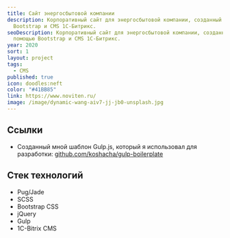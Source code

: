 ```yaml
---
title: Сайт энергосбытовой компании
description: Корпоративный сайт для энергосбытовой компании, созданный с помощью
  Bootstrap и CMS 1С-Битрикс.
seoDescription: Корпоративный сайт для энергосбытовой компании, созданный с
  помощью Bootstrap и CMS 1С-Битрикс.
year: 2020
sort: 1
layout: project
tags:
  - CMS
published: true
icon: doodles:neft
color: "#41BB85"
link: https://www.noviten.ru/
image: /image/dynamic-wang-aiv7-jj-jb0-unsplash.jpg
---
```


## Ссылки

- Созданный мной шаблон Gulp.js, который я использовал для разработки: [github.com/koshacha/gulp-boilerplate](https://github.com/koshacha/gulp-boilerplate)

## Стек технологий

- Pug/Jade
- SCSS
- Bootstrap CSS
- jQuery
- Gulp
- 1C-Bitrix CMS
